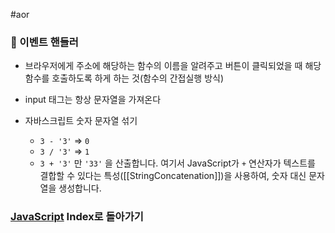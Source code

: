 #aor
### 📌 이벤트 핸들러

-  브라우저에게 주소에 해당하는 함수의 이름을 알려주고 버튼이 클릭되었을 때 해당 함수를 호출하도록 하게 하는 것(함수의 간접실행 방식)

- input 태그는 항상 문자열을 가져온다
- 자바스크립트 숫자 문자열 섞기
	- `3 - '3'` => `0`
	- `3 / '3'` => `1`
	- `3 + '3'` 만 `'33'` 을 산출합니다. 여기서 JavaScript가 `+` 연산자가 텍스트를 결합할 수 있다는 특성([[StringConcatenation]])을 사용하여, 숫자 대신 문자열을 생성합니다.

### [JavaScript](../../../Dev-Index/JavaScript.md) Index로 돌아가기